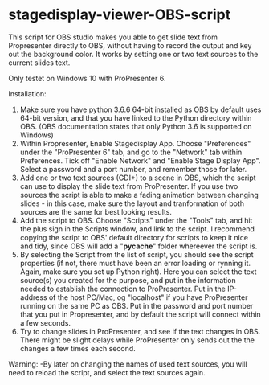 # stagedisplay-viewer-OBS-script
This script for OBS studio makes you able to get slide text from Propresenter directly to OBS, without having to record the output and key out the background color. It works by setting one or two text sources to the current slides text. 

Only testet on Windows 10 with ProPresenter 6. 

Installation:
1. Make sure you have python 3.6.6 64-bit installed as OBS by default uses 64-bit version, and that you have linked to the Python directory within OBS. (OBS documentation states that only Python 3.6 is supported on Windows)
2. Within Propresenter, Enable Stagedisplay App.
Choose "Preferences" under the "ProPresenter 6" tab, and go to the "Network" tab within Preferences. Tick off "Enable Network" and "Enable Stage Display App". Select a password and a port number, and remember those for later.
3. Add one or two text sources (GDI+) to a scene in OBS, which the script can use to display the slide text from ProPresenter. If you use two sources the script is able to make a fading animation between changing slides - in this case, make sure the layout and tranformation of both sources are the same for best looking results.
4. Add the script to OBS. Choose "Scripts" under the "Tools" tab, and hit the plus sign in the Scripts window, and link to the script. I recommend copying the script to OBS' default directory for scripts to keep it nice and tidy, since OBS will add a "__pycache__" folder whereever the script is.
4. By selecting the Script from the list of script, you should see the script properties (if not, there must have been an error loading or rynning it. Again, make sure you set up Python right). Here you can select the text source(s) you created for the purpose, and put in the information needed to establish the connection to ProPresenter. Put in the IP-address of the host PC/Mac, og "localhost" if you have ProPresenter running on the same PC as OBS. Put in the password and port number that you put in Propresenter, and by default the script will connect within a few seconds.
5. Try to change slides in ProPresenter, and see if the text changes in OBS. There might be slight delays while ProPresenter only sends out the the changes a few times each second. 

Warning: 
-By later on changing the names of used text sources, you will need to reload the script, and select the text sources again. 
